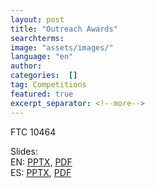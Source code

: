 ```yaml
---
layout: post
title: "Outreach Awards"
searchterms:
image: "assets/images/"
language: "en"
author:
categories:  []
tag: Competitions
featured: true
excerpt_separator: <!--more-->
---
```


FTC 10464<br>

Slides:<br>
EN: <a href="/translations/en-us/Competitions/OutreachAwards.pptx">PPTX</a>,
 <a href="/translations/en-us/Competitions/OutreachAwards.pdf">PDF</a><br>
ES: <a href="/translations/es/Competitions/OutreachAwardsES.pptx">PPTX</a>,
 <a href="/translations/es/Competitions/OutreachAwardsES.pdf">PDF</a>

